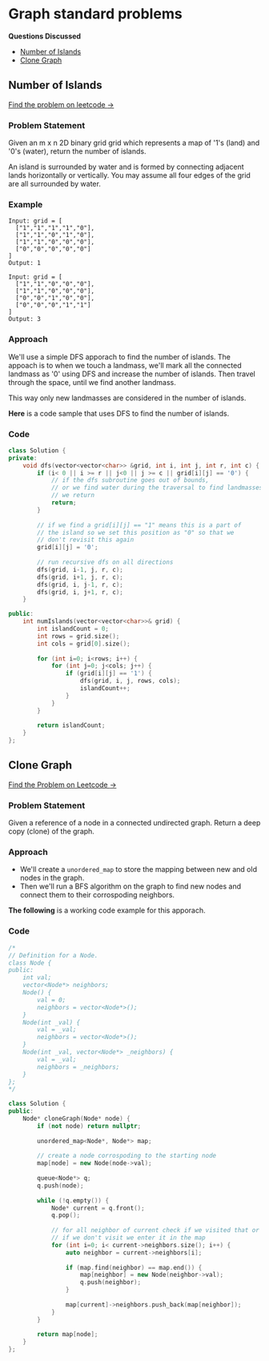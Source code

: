 # Graph standard problems

**Questions Discussed**
- [Number of Islands](#number-of-islands)
- [Clone Graph](#clone-graph)

## Number of Islands
[Find the problem on leetcode $\to$](https://leetcode.com/problems/number-of-islands/)
### Problem Statement
Given an m x n 2D binary grid grid which represents a map of '1's (land) and '0's (water), return the number of islands.

An island is surrounded by water and is formed by connecting adjacent lands horizontally or vertically. You may assume all four edges of the grid are all surrounded by water.

### Example
```
Input: grid = [
  ["1","1","1","1","0"],
  ["1","1","0","1","0"],
  ["1","1","0","0","0"],
  ["0","0","0","0","0"]
]
Output: 1
```

```
Input: grid = [
  ["1","1","0","0","0"],
  ["1","1","0","0","0"],
  ["0","0","1","0","0"],
  ["0","0","0","1","1"]
]
Output: 3
```

### Approach
We'll use a simple DFS apporach to find the number of islands. The appoach is to when we touch a landmass, we'll mark all the connected landmass as '0' using DFS and increase the number of islands. Then travel through the space, until we find another landmass.

This way only new landmasses are considered in the number of islands.

**Here** is a code sample that uses DFS to find the number of islands.

### Code
```cpp
class Solution {
private:
    void dfs(vector<vector<char>> &grid, int i, int j, int r, int c) {
        if (i< 0 || i >= r || j<0 || j >= c || grid[i][j] == '0') {
            // if the dfs subroutine goes out of bounds,
            // or we find water during the traversal to find landmasses
            // we return
            return;
        }
        
        // if we find a grid[i][j] == "1" means this is a part of
        // the island so we set this position as "0" so that we
        // don't revisit this again
        grid[i][j] = '0';
        
        // run recursive dfs on all directions
        dfs(grid, i-1, j, r, c);
        dfs(grid, i+1, j, r, c);
        dfs(grid, i, j-1, r, c);
        dfs(grid, i, j+1, r, c);
    }

public:
    int numIslands(vector<vector<char>>& grid) {
        int islandCount = 0;
        int rows = grid.size();
        int cols = grid[0].size();
        
        for (int i=0; i<rows; i++) {
            for (int j=0; j<cols; j++) {
                if (grid[i][j] == '1') {
                    dfs(grid, i, j, rows, cols);
                    islandCount++;
                }
            }
        }
        
        return islandCount;
    }
};
```

## Clone Graph
[Find the Problem on Leetcode $\to$](https://leetcode.com/problems/clone-graph/)
### Problem Statement
Given a reference of a node in a connected undirected graph. Return a deep copy (clone) of the graph.

### Approach
- We'll create a `unordered_map` to store the mapping between new and old nodes in the graph.
- Then we'll run a BFS algorithm on the graph to find new nodes and connect them to their corrospoding neighbors.

**The following** is a working code example for this apporach.

### Code
```cpp
/*
// Definition for a Node.
class Node {
public:
    int val;
    vector<Node*> neighbors;
    Node() {
        val = 0;
        neighbors = vector<Node*>();
    }
    Node(int _val) {
        val = _val;
        neighbors = vector<Node*>();
    }
    Node(int _val, vector<Node*> _neighbors) {
        val = _val;
        neighbors = _neighbors;
    }
};
*/

class Solution {
public:
    Node* cloneGraph(Node* node) {
        if (not node) return nullptr;
        
        unordered_map<Node*, Node*> map;
        
        // create a node corrospoding to the starting node
        map[node] = new Node(node->val);
        
        queue<Node*> q;
        q.push(node);
        
        while (!q.empty()) {
            Node* current = q.front();
            q.pop();
            
            // for all neighbor of current check if we visited that or not?
            // if we don't visit we enter it in the map
            for (int i=0; i< current->neighbors.size(); i++) {
                auto neighbor = current->neighbors[i];
                
                if (map.find(neighbor) == map.end()) {
                    map[neighbor] = new Node(neighbor->val);
                    q.push(neighbor);
                }
                
                map[current]->neighbors.push_back(map[neighbor]);
            }
        }
        
        return map[node];
    }
};
```